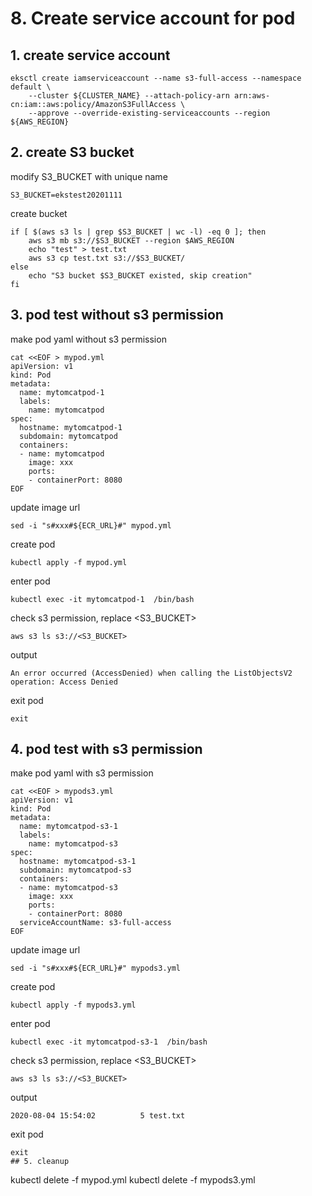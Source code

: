 
# 8. Create service account for pod

## 1. create service account
```
eksctl create iamserviceaccount --name s3-full-access --namespace default \
    --cluster ${CLUSTER_NAME} --attach-policy-arn arn:aws-cn:iam::aws:policy/AmazonS3FullAccess \
    --approve --override-existing-serviceaccounts --region ${AWS_REGION}
```


## 2. create S3 bucket
modify S3_BUCKET with unique name
```
S3_BUCKET=ekstest20201111
```
create bucket
```
if [ $(aws s3 ls | grep $S3_BUCKET | wc -l) -eq 0 ]; then
    aws s3 mb s3://$S3_BUCKET --region $AWS_REGION
    echo "test" > test.txt
    aws s3 cp test.txt s3://$S3_BUCKET/
else
    echo "S3 bucket $S3_BUCKET existed, skip creation"
fi
```


## 3. pod test without s3 permission
make pod yaml without s3 permission
```
cat <<EOF > mypod.yml
apiVersion: v1
kind: Pod
metadata:
  name: mytomcatpod-1
  labels:
    name: mytomcatpod
spec:
  hostname: mytomcatpod-1
  subdomain: mytomcatpod
  containers:
  - name: mytomcatpod
    image: xxx
    ports:
    - containerPort: 8080
EOF
```
update image url
```
sed -i "s#xxx#${ECR_URL}#" mypod.yml
```
create pod
```
kubectl apply -f mypod.yml
```
enter pod
```
kubectl exec -it mytomcatpod-1  /bin/bash
```
check s3 permission, replace <S3_BUCKET>
```
aws s3 ls s3://<S3_BUCKET>
```
output
```
An error occurred (AccessDenied) when calling the ListObjectsV2 operation: Access Denied
```
exit pod
```
exit
```
## 4. pod test with s3 permission
make pod yaml with s3 permission
```
cat <<EOF > mypods3.yml
apiVersion: v1
kind: Pod
metadata:
  name: mytomcatpod-s3-1
  labels:
    name: mytomcatpod-s3
spec:
  hostname: mytomcatpod-s3-1
  subdomain: mytomcatpod-s3
  containers:
  - name: mytomcatpod-s3
    image: xxx
    ports:
    - containerPort: 8080
  serviceAccountName: s3-full-access
EOF
```
update image url
```
sed -i "s#xxx#${ECR_URL}#" mypods3.yml
```
create pod
```
kubectl apply -f mypods3.yml
```
enter pod
```
kubectl exec -it mytomcatpod-s3-1  /bin/bash
```
check s3 permission, replace <S3_BUCKET>
```
aws s3 ls s3://<S3_BUCKET>
```
output
```
2020-08-04 15:54:02          5 test.txt
```
exit pod
```
exit
## 5. cleanup
```
kubectl delete -f mypod.yml
kubectl delete -f mypods3.yml
```
